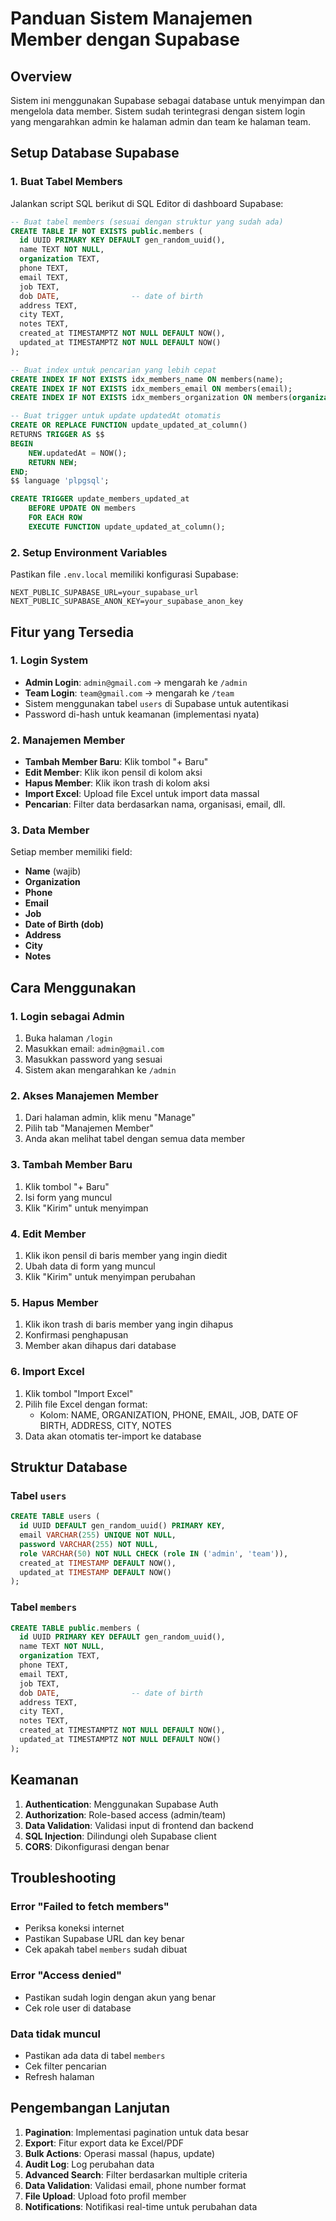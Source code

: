 # Panduan Sistem Manajemen Member dengan Supabase

## Overview
Sistem ini menggunakan Supabase sebagai database untuk menyimpan dan mengelola data member. Sistem sudah terintegrasi dengan sistem login yang mengarahkan admin ke halaman admin dan team ke halaman team.

## Setup Database Supabase

### 1. Buat Tabel Members
Jalankan script SQL berikut di SQL Editor di dashboard Supabase:

```sql
-- Buat tabel members (sesuai dengan struktur yang sudah ada)
CREATE TABLE IF NOT EXISTS public.members (
  id UUID PRIMARY KEY DEFAULT gen_random_uuid(),
  name TEXT NOT NULL,
  organization TEXT,
  phone TEXT,
  email TEXT,
  job TEXT,
  dob DATE,                -- date of birth
  address TEXT,
  city TEXT,
  notes TEXT,
  created_at TIMESTAMPTZ NOT NULL DEFAULT NOW(),
  updated_at TIMESTAMPTZ NOT NULL DEFAULT NOW()
);

-- Buat index untuk pencarian yang lebih cepat
CREATE INDEX IF NOT EXISTS idx_members_name ON members(name);
CREATE INDEX IF NOT EXISTS idx_members_email ON members(email);
CREATE INDEX IF NOT EXISTS idx_members_organization ON members(organization);

-- Buat trigger untuk update updatedAt otomatis
CREATE OR REPLACE FUNCTION update_updated_at_column()
RETURNS TRIGGER AS $$
BEGIN
    NEW.updatedAt = NOW();
    RETURN NEW;
END;
$$ language 'plpgsql';

CREATE TRIGGER update_members_updated_at 
    BEFORE UPDATE ON members 
    FOR EACH ROW 
    EXECUTE FUNCTION update_updated_at_column();
```

### 2. Setup Environment Variables
Pastikan file `.env.local` memiliki konfigurasi Supabase:

```env
NEXT_PUBLIC_SUPABASE_URL=your_supabase_url
NEXT_PUBLIC_SUPABASE_ANON_KEY=your_supabase_anon_key
```

## Fitur yang Tersedia

### 1. Login System
- **Admin Login**: `admin@gmail.com` → mengarah ke `/admin`
- **Team Login**: `team@gmail.com` → mengarah ke `/team`
- Sistem menggunakan tabel `users` di Supabase untuk autentikasi
- Password di-hash untuk keamanan (implementasi nyata)

### 2. Manajemen Member
- **Tambah Member Baru**: Klik tombol "+ Baru"
- **Edit Member**: Klik ikon pensil di kolom aksi
- **Hapus Member**: Klik ikon trash di kolom aksi
- **Import Excel**: Upload file Excel untuk import data massal
- **Pencarian**: Filter data berdasarkan nama, organisasi, email, dll.

### 3. Data Member
Setiap member memiliki field:
- **Name** (wajib)
- **Organization**
- **Phone**
- **Email**
- **Job**
- **Date of Birth (dob)**
- **Address**
- **City**
- **Notes**

## Cara Menggunakan

### 1. Login sebagai Admin
1. Buka halaman `/login`
2. Masukkan email: `admin@gmail.com`
3. Masukkan password yang sesuai
4. Sistem akan mengarahkan ke `/admin`

### 2. Akses Manajemen Member
1. Dari halaman admin, klik menu "Manage"
2. Pilih tab "Manajemen Member"
3. Anda akan melihat tabel dengan semua data member

### 3. Tambah Member Baru
1. Klik tombol "+ Baru"
2. Isi form yang muncul
3. Klik "Kirim" untuk menyimpan

### 4. Edit Member
1. Klik ikon pensil di baris member yang ingin diedit
2. Ubah data di form yang muncul
3. Klik "Kirim" untuk menyimpan perubahan

### 5. Hapus Member
1. Klik ikon trash di baris member yang ingin dihapus
2. Konfirmasi penghapusan
3. Member akan dihapus dari database

### 6. Import Excel
1. Klik tombol "Import Excel"
2. Pilih file Excel dengan format:
   - Kolom: NAME, ORGANIZATION, PHONE, EMAIL, JOB, DATE OF BIRTH, ADDRESS, CITY, NOTES
3. Data akan otomatis ter-import ke database

## Struktur Database

### Tabel `users`
```sql
CREATE TABLE users (
  id UUID DEFAULT gen_random_uuid() PRIMARY KEY,
  email VARCHAR(255) UNIQUE NOT NULL,
  password VARCHAR(255) NOT NULL,
  role VARCHAR(50) NOT NULL CHECK (role IN ('admin', 'team')),
  created_at TIMESTAMP DEFAULT NOW(),
  updated_at TIMESTAMP DEFAULT NOW()
);
```

### Tabel `members`
```sql
CREATE TABLE public.members (
  id UUID PRIMARY KEY DEFAULT gen_random_uuid(),
  name TEXT NOT NULL,
  organization TEXT,
  phone TEXT,
  email TEXT,
  job TEXT,
  dob DATE,                -- date of birth
  address TEXT,
  city TEXT,
  notes TEXT,
  created_at TIMESTAMPTZ NOT NULL DEFAULT NOW(),
  updated_at TIMESTAMPTZ NOT NULL DEFAULT NOW()
);
```

## Keamanan

1. **Authentication**: Menggunakan Supabase Auth
2. **Authorization**: Role-based access (admin/team)
3. **Data Validation**: Validasi input di frontend dan backend
4. **SQL Injection**: Dilindungi oleh Supabase client
5. **CORS**: Dikonfigurasi dengan benar

## Troubleshooting

### Error "Failed to fetch members"
- Periksa koneksi internet
- Pastikan Supabase URL dan key benar
- Cek apakah tabel `members` sudah dibuat

### Error "Access denied"
- Pastikan sudah login dengan akun yang benar
- Cek role user di database

### Data tidak muncul
- Pastikan ada data di tabel `members`
- Cek filter pencarian
- Refresh halaman

## Pengembangan Lanjutan

1. **Pagination**: Implementasi pagination untuk data besar
2. **Export**: Fitur export data ke Excel/PDF
3. **Bulk Actions**: Operasi massal (hapus, update)
4. **Audit Log**: Log perubahan data
5. **Advanced Search**: Filter berdasarkan multiple criteria
6. **Data Validation**: Validasi email, phone number format
7. **File Upload**: Upload foto profil member
8. **Notifications**: Notifikasi real-time untuk perubahan data
